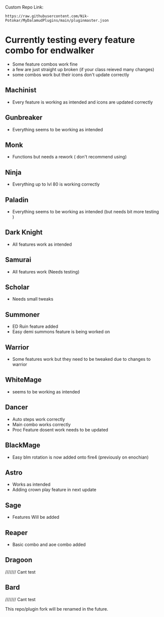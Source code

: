 Custom Repo Link:

`https://raw.githubusercontent.com/Nik-Potokar/MyDalamudPlugins/main/pluginmaster.json`

# Currently testing every feature combo for endwalker
* Some feature combos work fine
* a few are just straight up broken (if your class reieved many changes)
* some combos work but their icons don't update correctly

## Machinist 
* Every feature is working as intended and icons are updated correctly

## Gunbreaker
* Everything seems to be working as intended

## Monk
* Functions but needs a rework ( don't recommend using)

## Ninja
* Everything up to lvl 80 is working correctly

## Paladin
* Everything seems to be working as intended (but needs bit more testing )

## Dark Knight
* All features work as intended 

## Samurai
* All features work (Needs testing)

## Scholar 
* Needs small tweaks 

## Summoner
* ED Ruin feature added
* Easy demi summons feature is being worked on


## Warrior
* Some features work but they need to be tweaked due to changes to warrior

## WhiteMage
* seems to be working as intended

## Dancer
* Auto steps work correctly
* Main combo works correctly
* Proc Feature dosent work needs to be updated


## BlackMage
* Easy blm rotation is now added onto fire4 (previously on enochian)

## Astro
* Works as intended
* Adding crown play feature in next update

## Sage
* Features Will be added 

## Reaper 
* Basic combo and aoe combo added

## Dragoon
/////// Cant test

## Bard
/////// Cant test

This repo/plugin fork will be renamed in the future.




